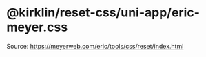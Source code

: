 # @kirklin/reset-css/uni-app/eric-meyer.css

Source: <https://meyerweb.com/eric/tools/css/reset/index.html>
